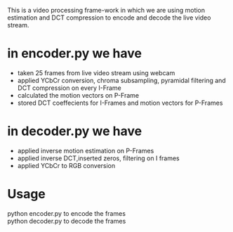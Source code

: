 This is a video processing frame-work in which we are using motion estimation and DCT compression to encode and decode the live video stream.

# in encoder.py we have
* taken 25 frames from live video stream using webcam
* applied YCbCr conversion, chroma subsampling, pyramidal filtering and DCT compression on every I-Frame
* calculated the motion vectors on P-Frame
* stored DCT coeffecients for I-Frames and motion vectors for P-Frames

# in decoder.py we have
* applied inverse motion estimation on P-Frames
* applied inverse DCT,inserted zeros, filtering on I frames
* applied YCbCr to RGB conversion

# Usage
python encoder.py to encode the frames                 
python decoder.py to decode the frames
